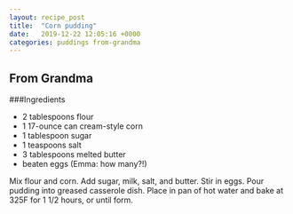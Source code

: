 ```yaml
---
layout: recipe_post
title:  "Corn pudding"
date:   2019-12-22 12:05:16 +0000
categories: puddings from-grandma
---
```


## From Grandma
###Ingredients
* 2 tablespoons flour
* 1 17-ounce can cream-style corn
* 1 tablespoon sugar
* 1 teaspoons salt
* 3 tablespoons melted butter
* beaten eggs (Emma: how many?!)


Mix flour and corn. Add sugar, milk, salt, and butter. Stir in eggs. Pour pudding into greased casserole dish. Place in pan of hot water and bake at 325F for 1 1/2 hours, or until form.
